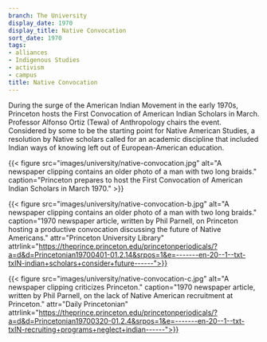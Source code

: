 ```yaml
---
branch: The University
display_date: 1970
display_title: Native Convocation
sort_date: 1970
tags:
- alliances
- Indigenous Studies
- activism
- campus
title: Native Convocation
---
```


During the surge of the American Indian Movement in the early 1970s, Princeton hosts the First Convocation of American Indian Scholars in March. Professor Alfonso Ortiz (Tewa) of Anthropology chairs the event. Considered by some to be the starting point for Native American Studies, a resolution by Native scholars called for an academic discipline that included Indian ways of knowing left out of European-American education. 

{{< figure src="images/university/native-convocation.jpg" alt="A newspaper clipping contains an older photo of a man with two long braids." caption="Princeton prepares to host the First Convocation of American Indian Scholars in March 1970." >}}

{{< figure src="images/university/native-convocation-b.jpg" alt="A newspaper clipping contains an older photo of a man with two long braids." caption="1970 newspaper article, written by Phil Parnell, on Princeton hosting a productive convocation discussing the future of Native Americans." attr="Princeton University Library" attrlink="https://theprince.princeton.edu/princetonperiodicals/?a=d&d=Princetonian19700401-01.2.14&srpos=1&e=-------en-20--1--txt-txIN-indian+scholars+consider+future------">}}

{{< figure src="images/university/native-convocation-c.jpg" alt="A newspaper clipping criticizes Princeton." caption="1970 newspaper article, written by Phil Parnell, on the lack of Native American recruitment at Princeton." attr="Daily Princetonian" attrlink="https://theprince.princeton.edu/princetonperiodicals/?a=d&d=Princetonian19700320-01.2.4&srpos=1&e=-------en-20--1--txt-txIN-recruiting+programs+neglect+indian------">}}
